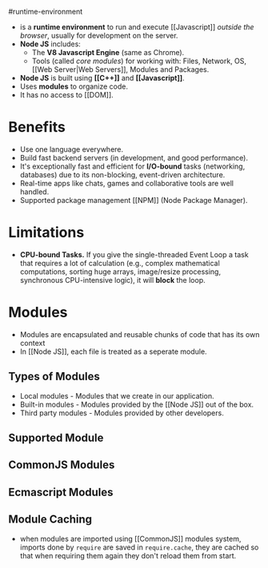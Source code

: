 #runtime-environment
- is a **runtime environment** to run and execute [[Javascript]] *outside the browser*, usually for development on the server.
- **Node JS** includes:
	- The **V8 Javascript Engine** (same as Chrome).
	- Tools (called *core modules*) for working with: Files, Network, OS, [[Web Server|Web Servers]], Modules and Packages.
- **Node JS** is built using **[[C++]]** and **[[Javascript]]**.
- Uses **modules** to organize code.
- It has no access to [[DOM]].
# Benefits
- Use one language everywhere.
- Build fast backend servers (in development, and good performance).
- It's exceptionally fast and efficient for **I/O-bound** tasks (networking, databases) due to its non-blocking, event-driven architecture.
- Real-time apps like chats, games and collaborative tools are well handled.
- Supported package management [[NPM]] (Node Package Manager).
# Limitations
- **CPU-bound Tasks.** If you give the single-threaded Event Loop a task that requires a lot of calculation (e.g., complex mathematical computations, sorting huge arrays, image/resize processing, synchronous CPU-intensive logic), it will **block** the loop.
# Modules
- Modules are encapsulated and reusable chunks of code that has its own context
- In [[Node JS]], each file is treated as a seperate module.
## Types of Modules
- Local modules - Modules that we create in our application.
- Built-in modules - Modules provided by the [[Node JS]] out of the box.
- Third party modules - Modules provided by other developers.
## Supported Module 
## CommonJS Modules

## Ecmascript Modules

## Module Caching
- when modules are imported using [[CommonJS]] modules system, imports done by `require` are saved in `require.cache`, they are cached so that when requiring them again they don't reload them from start.